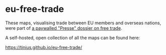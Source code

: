 # eu-free-trade

These maps, visualising trade between EU members and overseas nations, were part of [a paywalled "Presse" dossier on free trade](http://diepresse.com/home/wirtschaft/economist/5170217/Der-Kampf-um-den-Freihandel).

A self-hosted, open collection of all the maps can be found here:

https://tinius.github.io/eu-free-trade/
